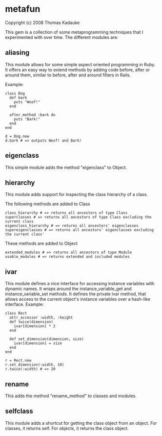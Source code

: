 # metafun

Copyright (c) 2008 Thomas Kadauke

This gem is a collection of some metaprogramming techniques that I experimented with over time. The different modules are:

## aliasing

This module allows for some simple aspect oriented programming in Ruby. It offers an easy way to extend methods by adding code before, after or around them, similar to before, after and around filters in Rails.

Example:

    class Dog
      def bark
        puts "Woof!"
      end
      
      after_method :bark do
        puts "Bark!"
      end
    end
    
    d = Dog.new
    d.bark # => outputs Woof! and Bark!

## eigenclass

This simple module adds the method "eigenclass" to Object.

## hierarchy

This module adds support for inspecting the class hierarchy of a class.

The following methods are added to Class

    class_hierarchy # => returns all ancestors of type Class
    superclasses # => returns all ancestors of type Class excluding the current class
    eigenclass_hierarchy # => returns all ancestors' eigenclasses
    supereigenclasses # => returns all ancestors' eigenclasses excluding the current class'

These methods are added to Object

    extended_modules # => returns all ancestors of type Module
    usable_modules # => returns extended and included modules

## ivar

This module defines a nice interface for accessing instance variables with dynamic names. It wraps around the instance_variable_get and instance_variable_set methods. It defines the private ivar method, that allows access to the current object's instance variables over a hash-like interface. Example:

    class Rect
      attr_accessor :width, :height
      def twice(dimension)
        ivar[dimension] * 2
      end
      
      def set_dimension(dimension, size)
        ivar[dimension] = size
      end
    end
    
    r = Rect.new
    r.set_dimension(:width, 10)
    r.twice(:width) # => 20

## rename

This adds the method "rename_method" to classes and modules.

## selfclass

This module adds a shortcut for getting the class object from an object. For classes, it returns self. For objects, it returns the class object.